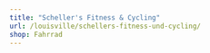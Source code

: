 ```yaml
---
title: "Scheller's Fitness & Cycling"
url: /louisville/schellers-fitness-und-cycling/
shop: Fahrrad
---
```

